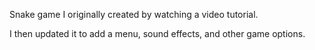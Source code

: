 Snake game I originally created by watching a video tutorial.

I then updated it to add a menu, sound effects, and other game options.
